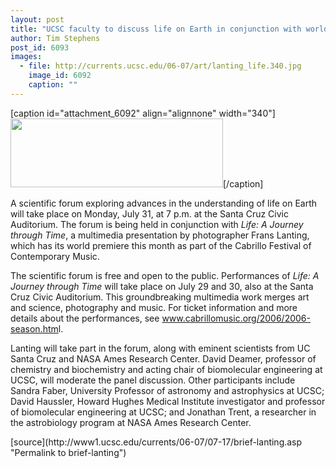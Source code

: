 ```yaml
---
layout: post
title: "UCSC faculty to discuss life on Earth in conjunction with world premiere of Frans Lanting's Life: A Journey through Time"
author: Tim Stephens
post_id: 6093
images:
  - file: http://currents.ucsc.edu/06-07/art/lanting_life.340.jpg
    image_id: 6092
    caption: ""
---
```


[caption id="attachment_6092" align="alignnone" width="340"]<a href="http://localhost/mysite/wp-content/uploads/2006/07/lanting_life.340.jpg"><img class="size-full wp-image-6092" src="http://localhost/mysite/wp-content/uploads/2006/07/lanting_life.340.jpg" alt="" width="340" height="110" /></a>[/caption]
<a name="content" id="content"></a>
<p>
  A scientific forum exploring advances in the understanding of life on Earth will take place on Monday, July 31, at 7 p.m. at the Santa Cruz Civic Auditorium. The forum is being held in conjunction with <i>Life: A Journey through Time</i>, a multimedia presentation by photographer Frans Lanting, which has its world premiere this month as part of the Cabrillo Festival of Contemporary Music.
</p>
<p>
  The scientific forum is free and open to the public. Performances of <i>Life: A Journey through Time</i> will take place on July 29 and 30, also at the Santa Cruz Civic Auditorium. This groundbreaking multimedia work merges art and science, photography and music. For ticket information and more details about the performances, see <a href="http://www.cabrillomusic.org/2006/2006-season.html">www.cabrillomusic.org/2006/2006-season.htm</a>l.
</p>
<p>
  Lanting will take part in the forum, along with eminent scientists from UC Santa Cruz and NASA Ames Research Center. David Deamer, professor of chemistry and biochemistry and acting chair of biomolecular engineering at UCSC, will moderate the panel discussion. Other participants include Sandra Faber, University Professor of astronomy and astrophysics at UCSC; David Haussler, Howard Hughes Medical Institute investigator and professor of biomolecular engineering at UCSC; and Jonathan Trent, a researcher in the astrobiology program at NASA Ames Research Center.
</p>
[source](http://www1.ucsc.edu/currents/06-07/07-17/brief-lanting.asp "Permalink to brief-lanting")
